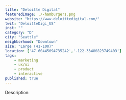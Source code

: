 ```yaml
---
title: "Deloitte Digital"
featuredImage: ./-hamburgers.png
website: "https://www.deloittedigital.com/"
twit: "DeloitteDigi_US"
inst: ""
category: "D"
city: "Seattle"
neighborhood: "Downtown"
size: "Large (41-100)"
location: ['47.60445094735242','-122.33480823749403']
tags:
    - marketing
    - ux/ui
    - product
    - interactive
published: true
---
```


Description
